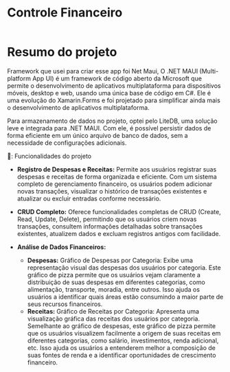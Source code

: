 # Controle Financeiro

<p align="center">
<img loading="lazy" src=""/>
</p>
<h1>Resumo do projeto</h1>
<p>Framework que usei para criar esse app foi Net Maui, O .NET MAUI (Multi-platform App UI) é um framework de código aberto da Microsoft que permite o desenvolvimento de aplicativos multiplataforma para dispositivos móveis, desktop e web, usando uma única base de código em C#. Ele é uma evolução do Xamarin.Forms e foi projetado para simplificar ainda mais o desenvolvimento de aplicativos multiplataforma. </p>

<p>Para armazenamento de dados no projeto, optei pelo LiteDB, uma solução leve e integrada para .NET MAUI. Com ele, é possível persistir dados de forma eficiente em um único arquivo de banco de dados, sem a necessidade de configurações adicionais.</p>
🔨: Funcionalidades do projeto

- **Registro de Despesas e Receitas:** Permite aos usuários registrar suas despesas e receitas de forma organizada e eficiente. Com um sistema completo de gerenciamento financeiro, os usuários podem adicionar novas transações, visualizar o histórico de transações existentes e atualizar ou excluir entradas conforme necessário.

- **CRUD Completo:** Oferece funcionalidades completas de CRUD (Create, Read, Update, Delete), permitindo que os usuários criem novas transações, consultem informações detalhadas sobre transações existentes, atualizem dados e excluam registros antigos com facilidade.

- **Análise de Dados Financeiros:**
  - **Despesas:** Gráfico de Despesas por Categoria: Exibe uma representação visual das despesas dos usuários por categoria. Este gráfico de pizza permite que os usuários vejam claramente a distribuição de suas despesas em diferentes categorias, como alimentação, transporte, moradia, entre outros. Isso ajuda os usuários a identificar quais áreas estão consumindo a maior parte de seus recursos financeiros.
  - **Receitas:** Gráfico de Receitas por Categoria: Apresenta uma visualização gráfica das receitas dos usuários por categoria. Semelhante ao gráfico de despesas, este gráfico de pizza permite que os usuários visualizem facilmente a origem de suas receitas em diferentes categorias, como salário, investimentos, renda adicional, etc. Isso ajuda os usuários a entenderem melhor a composição de suas fontes de renda e a identificar oportunidades de crescimento financeiro.

